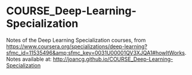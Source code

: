 # COURSE_Deep-Learning-Specialization
Notes of the Deep Learning Specialization courses, from https://www.coursera.org/specializations/deep-learning?sfmc_id=11535496&amp;sfmc_key=0031U00001QV3XJQA1#howItWorks. Notes available at: http://joancg.github.io/COURSE_Deep-Learning-Specialization
